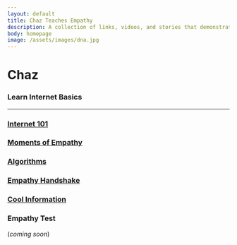 ```yaml
---
layout: default
title: Chaz Teaches Empathy
description: A collection of links, videos, and stories that demonstrate the profound impact of empathy.
body: homepage
image: /assets/images/dna.jpg
---
```


# Chaz

### Learn Internet Basics

---


### [Internet 101](/internet-101)

### [Moments of Empathy](/moments-of-empathy) 



### [Algorithms](/algorithms)

### [Empathy Handshake](/empathy-handshake)

### [Cool Information](/cool-information)

### Empathy Test
(*coming soon*)